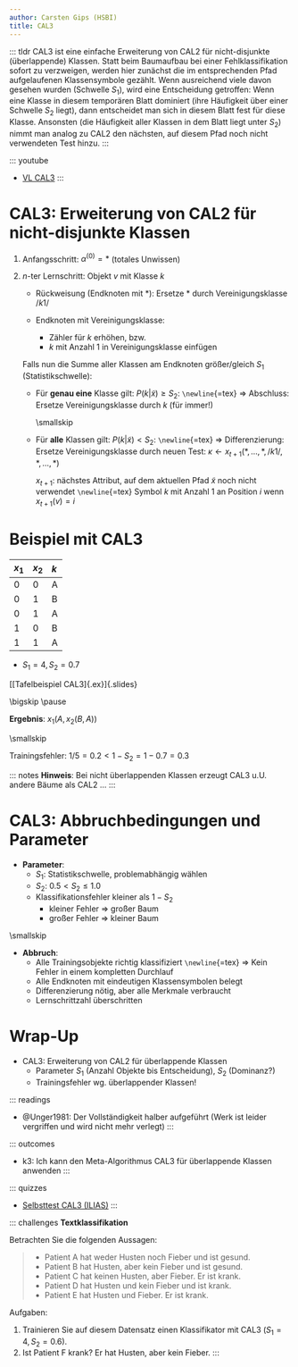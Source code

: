 ```yaml
---
author: Carsten Gips (HSBI)
title: CAL3
---
```


::: tldr
CAL3 ist eine einfache Erweiterung von CAL2 für nicht-disjunkte (überlappende)
Klassen. Statt beim Baumaufbau bei einer Fehlklassifikation sofort zu verzweigen,
werden hier zunächst die im entsprechenden Pfad aufgelaufenen Klassensymbole
gezählt. Wenn ausreichend viele davon gesehen wurden (Schwelle $S_1$), wird eine
Entscheidung getroffen: Wenn eine Klasse in diesem temporären Blatt dominiert (ihre
Häufigkeit über einer Schwelle $S_2$ liegt), dann entscheidet man sich in diesem
Blatt fest für diese Klasse. Ansonsten (die Häufigkeit aller Klassen in dem Blatt
liegt unter $S_2$) nimmt man analog zu CAL2 den nächsten, auf diesem Pfad noch nicht
verwendeten Test hinzu.
:::

::: youtube
-   [VL CAL3](https://youtu.be/9Wj51XvuntM)
:::

# CAL3: Erweiterung von CAL2 für nicht-disjunkte Klassen

1)  Anfangsschritt: $\alpha^{(0)} = \ast$ (totales Unwissen)

2)  $n$-ter Lernschritt: Objekt $v$ mit Klasse $k$

    -   Rückweisung (Endknoten mit $\ast$): Ersetze $\ast$ durch Vereinigungsklasse
        $/k1/$

    -   Endknoten mit Vereinigungsklasse:

        -   Zähler für $k$ erhöhen, bzw.
        -   $k$ mit Anzahl $1$ in Vereinigungsklasse einfügen

    Falls nun die Summe aller Klassen am Endknoten größer/gleich $S_1$
    (Statistikschwelle):

    -   Für **genau eine** Klasse gilt: $P(k | \tilde{x}) \ge S_2$: `\newline`{=tex}
        =\> Abschluss: Ersetze Vereinigungsklasse durch $k$ (für immer!)

        \smallskip

    -   Für **alle** Klassen gilt: $P(k | \tilde{x}) < S_2$: `\newline`{=tex} =\>
        Differenzierung: Ersetze Vereinigungsklasse durch neuen Test:
        $\kappa \gets x_{t+1}(\ast, \ldots, \ast, /k1/, \ast, \ldots, \ast)$

        $x_{t+1}$: nächstes Attribut, auf dem aktuellen Pfad $\tilde{x}$ noch nicht
        verwendet `\newline`{=tex} Symbol $k$ mit Anzahl 1 an Position $i$ wenn
        $x_{t+1}(v) = i$

# Beispiel mit CAL3

| $x_1$ | $x_2$ | $k$ |
|:------|:------|:----|
| 0     | 0     | A   |
| 0     | 1     | B   |
| 0     | 1     | A   |
| 1     | 0     | B   |
| 1     | 1     | A   |

-   $S_1 = 4, S_2 = 0.7$

[[Tafelbeispiel CAL3]{.ex}]{.slides}

\bigskip
\pause

**Ergebnis**: $x_1(A,  x_2(B, A))$

\smallskip

Trainingsfehler: $1/5 = 0.2 < 1-S_2 = 1-0.7 = 0.3$

::: notes
**Hinweis**: Bei nicht überlappenden Klassen erzeugt CAL3 u.U. andere Bäume als CAL2
...
:::

# CAL3: Abbruchbedingungen und Parameter

-   **Parameter**:
    -   $S_1$: Statistikschwelle, problemabhängig wählen
    -   $S_2$: $0.5 < S_2 \le 1.0$
    -   Klassifikationsfehler kleiner als $1-S_2$
        -   kleiner Fehler =\> großer Baum
        -   großer Fehler =\> kleiner Baum

\smallskip

-   **Abbruch**:
    -   Alle Trainingsobjekte richtig klassifiziert `\newline`{=tex} =\> Kein Fehler
        in einem kompletten Durchlauf
    -   Alle Endknoten mit eindeutigen Klassensymbolen belegt
    -   Differenzierung nötig, aber alle Merkmale verbraucht
    -   Lernschrittzahl überschritten

# Wrap-Up

-   CAL3: Erweiterung von CAL2 für überlappende Klassen
    -   Parameter $S_1$ (Anzahl Objekte bis Entscheidung), $S_2$ (Dominanz?)
    -   Trainingsfehler wg. überlappender Klassen!

::: readings
-   @Unger1981: Der Vollständigkeit halber aufgeführt (Werk ist leider vergriffen
    und wird nicht mehr verlegt)
:::

::: outcomes
-   k3: Ich kann den Meta-Algorithmus CAL3 für überlappende Klassen anwenden
:::

::: quizzes
-   [Selbsttest CAL3
    (ILIAS)](https://www.hsbi.de/elearning/goto.php?target=tst_1106576&client_id=FH-Bielefeld)
:::

::: challenges
**Textklassifikation**

Betrachten Sie die folgenden Aussagen:

> -   Patient A hat weder Husten noch Fieber und ist gesund.
> -   Patient B hat Husten, aber kein Fieber und ist gesund.
> -   Patient C hat keinen Husten, aber Fieber. Er ist krank.
> -   Patient D hat Husten und kein Fieber und ist krank.
> -   Patient E hat Husten und Fieber. Er ist krank.

Aufgaben:

1.  Trainieren Sie auf diesem Datensatz einen Klassifikator mit CAL3
    ($S_1=4, S_2=0.6$).
2.  Ist Patient F krank? Er hat Husten, aber kein Fieber.
:::
